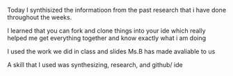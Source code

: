 Today I synthisized the informatioon from the past research that i have done throughout the weeks.

I learned that you can fork and clone things into your ide which really helped me  get everything together and know exactly what i am doing

I used the work we did in class and slides Ms.B has made avaliable to us

A skill that I used was synthesizing, research, and github/ ide
